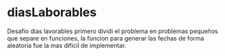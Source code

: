# diasLaborables
Desafio dias lavorables
primero dividi el problema en problemas pequeños que separe en funciones, la funcion para generar las fechas de forma aleatoria fue la mas dificil de implementar.
